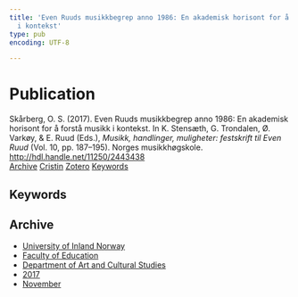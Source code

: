 ```yaml
---
title: 'Even Ruuds musikkbegrep anno 1986: En akademisk horisont for å forstå musikk
  i kontekst'
type: pub
encoding: UTF-8

---
```

<h1>Publication</h1>
<article id="csl-bib-container-JGUGDS5W" class="csl-bib-container">
  <div class="csl-bib-body"> <div class="csl-entry">Skårberg, O. S. (2017). Even Ruuds musikkbegrep anno 1986: En akademisk horisont for å forstå musikk i kontekst. In K. Stensæth, G. Trondalen, Ø. Varkøy, &#38; E. Ruud (Eds.), <i>Musikk, handlinger, muligheter: festskrift til Even Ruud</i> (Vol. 10, pp. 187–195). Norges musikkhøgskole. <a href="http://hdl.handle.net/11250/2443438">http://hdl.handle.net/11250/2443438</a></div> </div>
  <div class="csl-bib-buttons">
    <a href="#taxonomy-article-JGUGDS5W" alt="archive" class="csl-bib-button">Archive</a>
    <a href="https://app.cristin.no/results/show.jsf?id=1520347" alt="Cristin" class="csl-bib-button">Cristin</a>
    <a href="http://zotero.org/groups/5881554/items/JGUGDS5W" alt="Zotero" class="csl-bib-button">Zotero</a>
    <a href="#keywords-article-JGUGDS5W" alt="keywords" class="csl-bib-button">Keywords</a>
  </div>
  <div id="csl-bib-meta-container-JGUGDS5W"></div>
</article>
<div id="csl-bib-meta-JGUGDS5W" class="csl-bib-meta">
  <article id="keywords-article-JGUGDS5W" class="keywords-article">
    <h1>Keywords</h1>
    
  </article>
  <article id="taxonomy-article-JGUGDS5W" class="taxonomy-article">
    <h1>Archive</h1>
    <ul>
      <li>
        <a href="/en/archive/?key=3DCRN523">University of Inland Norway</a>
      </li>
      <li>
        <a href="/en/archive/?key=WYNZA47F">Faculty of Education</a>
      </li>
      <li>
        <a href="/en/archive/?key=VBB2T4VJ">Department of Art and Cultural Studies</a>
      </li>
      <li>
        <a href="/en/archive/?key=5F26UTRK">2017</a>
      </li>
      <li>
        <a href="/en/archive/?key=ZNW9FEIE">November</a>
      </li>
    </ul>
  </article>
</div>
